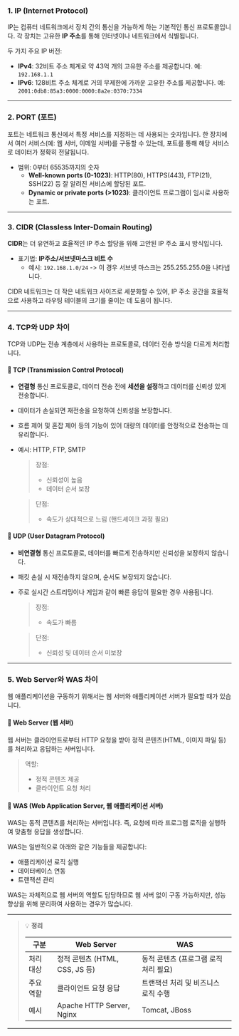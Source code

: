 ### 1. IP (Internet Protocol)

IP는 컴퓨터 네트워크에서 장치 간의 통신을 가능하게 하는 기본적인 통신 프로토콜입니다. 각 장치는 고유한 **IP 주소**를 통해 인터넷이나 네트워크에서 식별됩니다.

두 가지 주요 IP 버전:

- **IPv4**: 32비트 주소 체계로 약 43억 개의 고유한 주소를 제공합니다. 예: `192.168.1.1`
- **IPv6**: 128비트 주소 체계로 거의 무제한에 가까운 고유한 주소를 제공합니다. 예: `2001:0db8:85a3:0000:0000:8a2e:0370:7334`

---

### 2. PORT (포트)

포트는 네트워크 통신에서 특정 서비스를 지정하는 데 사용되는 숫자입니다. 한 장치에서 여러 서비스(예: 웹 서버, 이메일 서버)를 구동할 수 있는데, 포트를 통해 해당 서비스로 데이터가 정확히 전달됩니다.

- 범위: 0부터 65535까지의 숫자
  - **Well-known ports (0-1023)**: HTTP(80), HTTPS(443), FTP(21), SSH(22) 등 잘 알려진 서비스에 할당된 포트.
  - **Dynamic or private ports (>1023)**: 클라이언트 프로그램이 임시로 사용하는 포트.

---

### 3. CIDR (Classless Inter-Domain Routing)

**CIDR**는 더 유연하고 효율적인 IP 주소 할당을 위해 고안된 IP 주소 표시 방식입니다.

- 표기법: **IP주소/서브넷마스크 비트 수**
  - 예시: `192.168.1.0/24` -> 이 경우 서브넷 마스크는 255.255.255.0을 나타냅니다.

CIDR 네트워크는 더 작은 네트워크 사이즈로 세분화할 수 있어, IP 주소 공간을 효율적으로 사용하고 라우팅 테이블의 크기를 줄이는 데 도움이 됩니다.

---

### 4. TCP와 UDP 차이

TCP와 UDP는 전송 계층에서 사용하는 프로토콜로, 데이터 전송 방식을 다르게 처리합니다.

#### 📌 TCP (Transmission Control Protocol)

- **연결형** 통신 프로토콜로, 데이터 전송 전에 **세션을 설정**하고 데이터를 신뢰성 있게 전송합니다.
- 데이터가 손실되면 재전송을 요청하여 신뢰성을 보장합니다.
- 흐름 제어 및 혼잡 제어 등의 기능이 있어 대량의 데이터를 안정적으로 전송하는 데 유리합니다.
- 예시: HTTP, FTP, SMTP

  > 장점:
  >
  > - 신뢰성이 높음
  > - 데이터 순서 보장

  > 단점:
  >
  > - 속도가 상대적으로 느림 (핸드셰이크 과정 필요)

#### 📌 UDP (User Datagram Protocol)

- **비연결형** 통신 프로토콜로, 데이터를 빠르게 전송하지만 신뢰성을 보장하지 않습니다.
- 패킷 손실 시 재전송하지 않으며, 순서도 보장되지 않습니다.
- 주로 실시간 스트리밍이나 게임과 같이 빠른 응답이 필요한 경우 사용됩니다.

  > 장점:
  >
  > - 속도가 빠름

  > 단점:
  >
  > - 신뢰성 및 데이터 순서 미보장

---

### 5. Web Server와 WAS 차이

웹 애플리케이션을 구동하기 위해서는 웹 서버와 애플리케이션 서버가 필요할 때가 있습니다.

#### 📌 Web Server (웹 서버)

웹 서버는 클라이언트로부터 HTTP 요청을 받아 정적 콘텐츠(HTML, 이미지 파일 등)를 처리하고 응답하는 서버입니다.

> 역할:
>
> - 정적 콘텐츠 제공
> - 클라이언트 요청 처리

#### 📌 WAS (Web Application Server, 웹 애플리케이션 서버)

WAS는 동적 콘텐츠를 처리하는 서버입니다. 즉, 요청에 따라 프로그램 로직을 실행하여 맞춤형 응답을 생성합니다.

WAS는 일반적으로 아래와 같은 기능들을 제공합니다:

- 애플리케이션 로직 실행
- 데이터베이스 연동
- 트랜잭션 관리

WAS는 자체적으로 웹 서버의 역할도 담당하므로 웹 서버 없이 구동 가능하지만, 성능 향상을 위해 분리하여 사용하는 경우가 많습니다.

---

> 💡 **정리**
>
> | 구분      | Web Server                     | WAS                                   |
> | --------- | ------------------------------ | ------------------------------------- |
> | 처리 대상 | 정적 콘텐츠 (HTML, CSS, JS 등) | 동적 콘텐츠 (프로그램 로직 처리 필요) |
> | 주요 역할 | 클라이언트 요청 응답           | 트랜잭션 처리 및 비즈니스 로직 수행   |
> | 예시      | Apache HTTP Server, Nginx      | Tomcat, JBoss                         |

---
